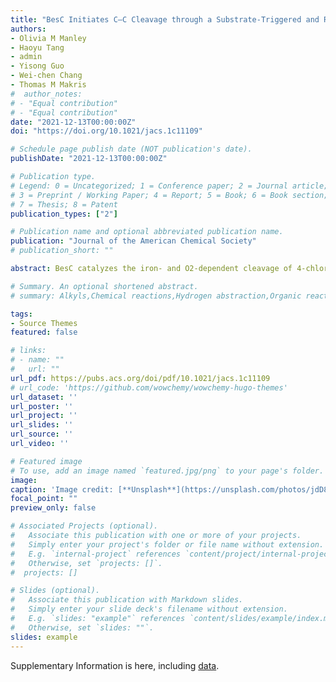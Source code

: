 ```yaml
---
title: "BesC Initiates C–C Cleavage through a Substrate-Triggered and Reactive Diferric-Peroxo Intermediate"
authors:
- Olivia M Manley
- Haoyu Tang
- admin
- Yisong Guo
- Wei-chen Chang
- Thomas M Makris
#  author_notes:
# - "Equal contribution"
# - "Equal contribution"
date: "2021-12-13T00:00:00Z"
doi: "https://doi.org/10.1021/jacs.1c11109"

# Schedule page publish date (NOT publication's date).
publishDate: "2021-12-13T00:00:00Z"

# Publication type.
# Legend: 0 = Uncategorized; 1 = Conference paper; 2 = Journal article;
# 3 = Preprint / Working Paper; 4 = Report; 5 = Book; 6 = Book section;
# 7 = Thesis; 8 = Patent
publication_types: ["2"]

# Publication name and optional abbreviated publication name.
publication: "Journal of the American Chemical Society"
# publication_short: ""

abstract: BesC catalyzes the iron- and O2-dependent cleavage of 4-chloro-l-lysine to form 4-chloro-l-allylglycine, formaldehyde, and ammonia. This process is a critical step for a biosynthetic pathway that generates a terminal alkyne amino acid which can be leveraged as a useful bio-orthogonal handle for protein labeling. As a member of an emerging family of diiron enzymes that are typified by their heme oxygenase-like fold and a very similar set of coordinating ligands, recently termed HDOs, BesC performs an unusual type of carbon–carbon cleavage reaction that is a significant departure from reactions catalyzed by canonical dinuclear-iron enzymes. Here, we show that BesC activates O2 in a substrate-gated manner to generate a diferric-peroxo intermediate. Examination of the reactivity of the peroxo intermediate with a series of lysine derivatives demonstrates that BesC initiates this unique reaction trajectory via cleavage of the C4–H bond; this process represents the rate-limiting step in a single turnover reaction. The observed reactivity of BesC represents the first example of a dinuclear-iron enzyme that utilizes a diferric-peroxo intermediate to capably cleave a C–H bond as part of its native function, thus circumventing the formation of a high-valent intermediate more commonly associated with substrate monooxygenations.

# Summary. An optional shortened abstract.
# summary: Alkyls,Chemical reactions,Hydrogen abstraction,Organic reactions

tags:
- Source Themes
featured: false

# links:
# - name: ""
#   url: ""
url_pdf: https://pubs.acs.org/doi/pdf/10.1021/jacs.1c11109
# url_code: 'https://github.com/wowchemy/wowchemy-hugo-themes'
url_dataset: ''
url_poster: ''
url_project: ''
url_slides: ''
url_source: ''
url_video: ''

# Featured image
# To use, add an image named `featured.jpg/png` to your page's folder.
image:
caption: 'Image credit: [**Unsplash**](https://unsplash.com/photos/jdD8gXaTZsc)'
focal_point: ""
preview_only: false

# Associated Projects (optional).
#   Associate this publication with one or more of your projects.
#   Simply enter your project's folder or file name without extension.
#   E.g. `internal-project` references `content/project/internal-project/index.md`.
#   Otherwise, set `projects: []`.
#  projects: []

# Slides (optional).
#   Associate this publication with Markdown slides.
#   Simply enter your slide deck's filename without extension.
#   E.g. `slides: "example"` references `content/slides/example/index.md`.
#   Otherwise, set `slides: ""`.
slides: example
---
```


Supplementary Information is here, including [data](https://pubs.acs.org/doi/suppl/10.1021/jacs.1c11109/suppl_file/ja1c11109_si_001.pdf).
